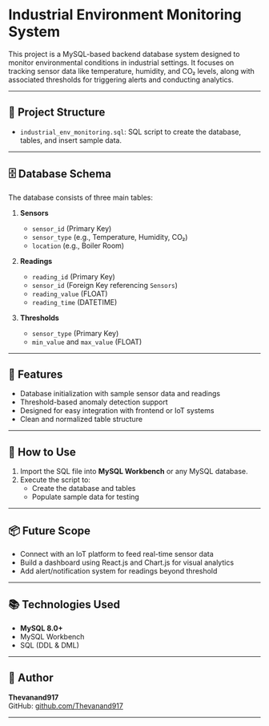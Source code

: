 # Industrial Environment Monitoring System

This project is a MySQL-based backend database system designed to monitor environmental conditions in industrial settings. It focuses on tracking sensor data like temperature, humidity, and CO₂ levels, along with associated thresholds for triggering alerts and conducting analytics.

---

## 📁 Project Structure

- `industrial_env_monitoring.sql`: SQL script to create the database, tables, and insert sample data.

---

## 🗄️ Database Schema

The database consists of three main tables:

1. **Sensors**
   - `sensor_id` (Primary Key)
   - `sensor_type` (e.g., Temperature, Humidity, CO₂)
   - `location` (e.g., Boiler Room)

2. **Readings**
   - `reading_id` (Primary Key)
   - `sensor_id` (Foreign Key referencing `Sensors`)
   - `reading_value` (FLOAT)
   - `reading_time` (DATETIME)

3. **Thresholds**
   - `sensor_type` (Primary Key)
   - `min_value` and `max_value` (FLOAT)

---

## 🔧 Features

- Database initialization with sample sensor data and readings
- Threshold-based anomaly detection support
- Designed for easy integration with frontend or IoT systems
- Clean and normalized table structure

---

## 🚀 How to Use

1. Import the SQL file into **MySQL Workbench** or any MySQL database.
2. Execute the script to:
   - Create the database and tables
   - Populate sample data for testing

---

## 📦 Future Scope

- Connect with an IoT platform to feed real-time sensor data
- Build a dashboard using React.js and Chart.js for visual analytics
- Add alert/notification system for readings beyond threshold

---

## 📚 Technologies Used

- **MySQL 8.0+**
- MySQL Workbench
- SQL (DDL & DML)

---

## 📩 Author

**Thevanand917**  
GitHub: [github.com/Thevanand917](https://github.com/Thevanand917)

---
